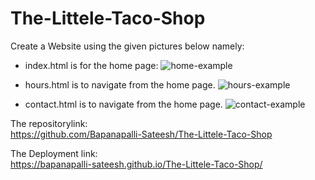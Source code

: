 # The-Littele-Taco-Shop
Create a Website using the given pictures below namely:    
* index.html is for the home page:
  ![home-example](https://github.com/Bapanapalli-Sateesh/The-Littele-Taco-Shop/assets/140993503/0c1451d5-9a42-452b-9418-b79955ccab67)

   
* hours.html is to navigate from the home page.
  ![hours-example](https://github.com/Bapanapalli-Sateesh/The-Littele-Taco-Shop/assets/140993503/638086df-c6e7-4e0a-9a05-c6cdbe553ed1)

    
* contact.html is to navigate from the home page.
![contact-example](https://github.com/Bapanapalli-Sateesh/The-Littele-Taco-Shop/assets/140993503/902f8178-f085-419e-9c29-c6b94c3f1e13)

The repositorylink:   
https://github.com/Bapanapalli-Sateesh/The-Littele-Taco-Shop    

The Deployment link:    
https://bapanapalli-sateesh.github.io/The-Littele-Taco-Shop/
